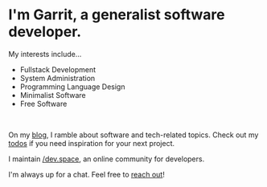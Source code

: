 # I'm Garrit, a generalist software developer.

My interests include...

* Fullstack Development
* System Administration
* Programming Language Design
* Minimalist Software
* Free Software

&emsp;

On my [blog](/posts), I ramble about software and tech-related topics. Check
out my [todos](/todo) if you need inspiration for your next project.

I maintain [/dev.space](https://slashdev.space), an online community for
developers.

I'm always up for a chat. Feel free to [reach out](/contact)!
